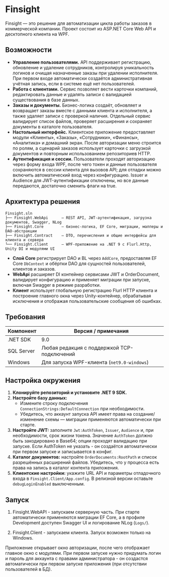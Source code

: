 # Finsight

Finsight — это решение для автоматизации цикла работы заказов в коммерческой компании. Проект состоит из ASP.NET Core Web API и десктопного клиента на WPF.

## Возможности

- **Управление пользователями.** API поддерживает регистрацию, обновление и удаление сотрудников, контролируя уникальность логинов и очищая назначенные заказы при удалении исполнителя. При первом входе автоматически создаётся административная учётная запись, если в системе ещё нет пользователей.
- **Работа с клиентами.** Сервис позволяет вести карточки компаний, редактировать данные и удалять записи с валидацией существования в базе данных.
- **Заказы и документы.** Бизнес-логика создаёт, обновляет и возвращает заказы вместе с данными клиента и исполнителя, а также удаляет записи с проверкой наличия. Отдельный сервис валидирует список файлов, проверяет расширения и сохраняет документы в каталоге пользователя.
- **Настольный интерфейс.** Клиентское приложение предоставляет модули «Клиенты», «Заказы», «Сотрудники», «Финансы», «Аналитика» и домашний экран. После авторизации меню строится по ролям, а сценарий заказов использует карточки с загрузкой документов и повторным использованием репозиториев HTTP.
- **Аутентификация и сессии.** Пользователи проходят авторизацию через форму входа WPF, после чего токен и данные пользователя сохраняются в сессии клиента для вызовов API; для отладки можно включить автоматический вход через конфигурацию. Issuer и Audience для JWT-аутентификации отключены, но все данные передаются, достаточно сменить флаги на true.

## Архитектура решения

```
Finsight.sln
├── Finsight.WebApi      — REST API, JWT-аутентификация, загрузка документов, Swagger, NLog
├── Finsight.Core        — бизнес-логика, EF Core, миграции, мапперы и DAO-абстракции
├── Finsight.Contract    — DTO, перечисления и общие интерфейсы для клиента и сервера
└── Finsight.Client      — WPF-приложение на .NET 9 с Flurl.Http, Unity DI и модулями UI
```

- **Слой Core** регистрирует DAO и BL через `AddCore`, предоставляя EF Core `DbContext` и обёртки DAO для сущностей пользователей, клиентов и заказов.
- **WebApi** расширяет DI контейнер сервисами JWT и OrderDocument, валидирует конфигурацию и применяет миграции при запуске, включая Swagger в режиме разработки.
- **Клиент** использует глобальную регистрацию Flurl HTTP клиента и построение главного окна через Unity-контейнер, обрабатывая исключения и отображая пользовательские сообщения об ошибках.

## Требования

| Компонент | Версия / примечания |
|-----------|---------------------|
| .NET SDK  | 9.0 |
| SQL Server| Любая редакция с поддержкой TCP-подключений |
| Windows   | Для запуска WPF-клиента (`net9.0-windows`) |

## Настройка окружения

1. **Клонируйте репозиторий и установите .NET 9 SDK.**
2. **Настройте базу данных:**
   - Измените строку подключения `ConnectionStrings:DefaultConnection` при необходимости.
   - Убедитесь, что аккаунт запуска API имеет права на создание/изменение схемы — миграции применяются автоматически при старте.
3. **Настройте JWT:** заполните `Jwt:AuthToken`, `Issuer`, `Audience` и, при необходимости, срок жизни токена. Значение `AuthToken` должно быть закодировано в Base64; опции проходят валидацию при запуске. Если AuthToken не указать - он создаётся автоматически при первом запуске и записывается в конфиг.
4. **Каталог документов:** настройте `OrderDocuments:RootPath` и список разрешённых расширений файлов. Убедитесь, что у процесса есть права на запись в каталог контента приложения.
5. **Клиентские настройки:** укажите URL API и параметры отладочного входа в `Finsight.Client/App.config`. В релизной версии оставьте `debugLoginEnabled` выключенным.

## Запуск

1) Finsight.WebAPI - запускаем серверную часть.
При старте автоматически применяются миграции EF Core, а в профиле Development доступен Swagger UI и логирование NLog (`Logs/`).

2) Finsight.Client - запускаем клиента. Запуск возможен только на Windows.

Приложение открывает окно авторизации, после чего отображает главное окно с модулями. При первом запуске нужно придумать логин и пароль для аккаунта с правами администратора - он создастся автоматически при первом запуске приложения (при отсутствии пользователей в БД).